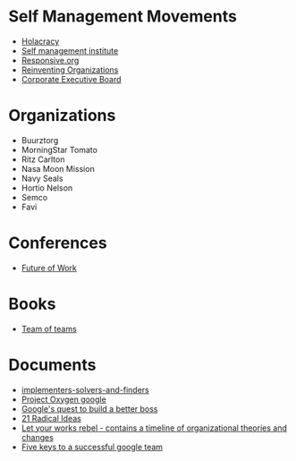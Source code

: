 
# Self Management Movements 

* [Holacracy](http://www.holacracy.org/)
* [Self management institute](http://www.self-managementinstitute.org/)
* [Responsive.org](http://www.responsive.org/)
* [Reinventing Organizations](http://www.reinventingorganizations.com/)
* [Corporate Executive Board](https://www.cebglobal.com/)

# Organizations

* Buurztorg
* MorningStar Tomato
* Ritz Carlton
* Nasa Moon Mission
* Navy Seals
* Hortio Nelson
* Semco
* Favi

# Conferences

* [Future of Work](http://www.responsiveconference.com/#what-is-responsive)

# Books

* [Team of teams](http://www.nickols.us/TeamofTeams.pdf)

# Documents

* [implementers-solvers-and-finders](https://rkoutnik.com/2016/04/21/implementers-solvers-and-finders.html)
* [Project Oxygen google](https://www.thestreet.com/story/12328981/1/googles-project-oxygen-pumps-fresh-air-into-management.html)
* [Google's quest to build a better boss](http://www.nytimes.com/2011/03/13/business/13hire.html?smid=pl-share&_r=0)
* [21 Radical Ideas](https://medium.com/responsive-engineering/i-have-21-radical-ideas-b428414a4efc#.k8xe35y89)
* [Let your works rebel - contains a timeline of organizational theories and changes](https://hbr.org/cover-story/2016/10/let-your-workers-rebel)
* [Five keys to a successful google team](https://rework.withgoogle.com/blog/five-keys-to-a-successful-google-team/)
